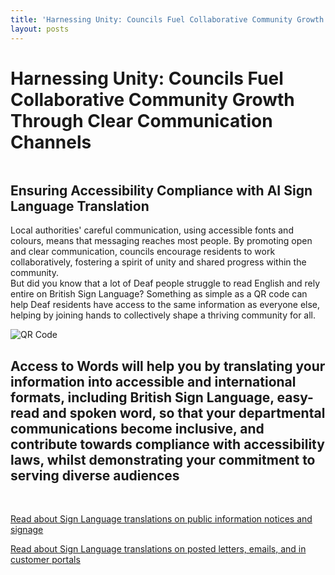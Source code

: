 ```yaml
---
title: 'Harnessing Unity: Councils Fuel Collaborative Community Growth Through Clear Communication Channels'
layout: posts
---
```


# Harnessing Unity: Councils Fuel Collaborative Community Growth Through Clear Communication Channels

![]()

## Ensuring Accessibility Compliance with AI Sign Language Translation

Local authorities' careful communication, using accessible fonts and colours, means that messaging reaches most people.  By promoting open and clear communication, councils encourage residents to work collaboratively, fostering a spirit of unity and shared progress within the community.  
But did you know that a lot of Deaf people struggle to read English and rely entire on British Sign Language?
Something as simple as a QR code can help Deaf residents have access to the same information as everyone else, helping by joining hands to collectively shape a thriving community for all.

![QR Code](/posts/images/qr-contact.png)

## Access to Words will help you by translating your information into accessible and international formats, including British Sign Language, easy-read and spoken word, so that your departmental communications become inclusive, and contribute towards compliance with accessibility laws, whilst demonstrating your commitment to serving diverse audiences

<br/>

[Read about Sign Language translations on public information notices and signage](/solutions/gazette)

[Read about Sign Language translations on posted letters, emails, and in customer portals](/solutions/correspondent)
